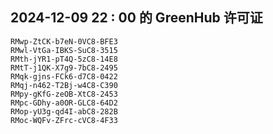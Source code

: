 ## 2024-12-09 22 : 00 的 GreenHub 许可证
```
RMwp-ZtCK-b7eN-0VC8-BFE3
RMwl-VtGa-IBKS-SuC8-3515
RMth-jYR1-pT4Q-5zC8-14E8
RMtT-j1QK-X7g9-7bC8-2495
RMqk-gjns-FCk6-d7C8-0422
RMqj-n462-T2Bj-w4C8-C390
RMpy-gKfG-zeOB-XtC8-2453
RMpc-GDhy-a0OR-GLC8-64D2
RMop-yU3g-qd4I-abC8-282B
RMoc-WQFv-ZFrc-cVC8-4F33
```
